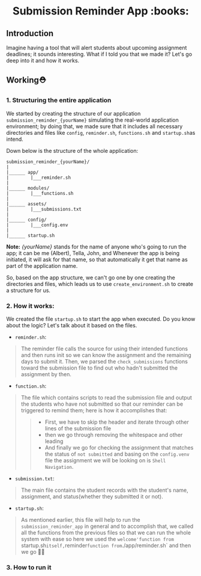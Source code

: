 <div align="center">
<h1>Submission Reminder App :books:</h1>
</div>

## Introduction
Imagine having a tool that will alert students about upcoming assignment deadlines; it sounds interesting. What if I told you that we made it? Let's go deep into it and how it works.

## Working⛑️

### 1. Structuring the entire application
We started by creating the structure of our application `submission_reminder_{yourName}` simulating the real-world application environment; by doing that, we made sure that it includes all necessary directories and files like `config`, `reminder.sh`, `functions.sh` and `startup.sh`as intend.

Down below is the structure of the whole application:

```
submission_reminder_{yourName}/
|
|______ app/
|        |___reminder.sh
|
|______ modules/
|        |___functions.sh
|
|______ assets/
|        |___submissions.txt
|
|______ config/
|        |___config.env
|
|______ startup.sh

```
**Note:** *{yourName}* stands for the name of anyone who's going to run the app; it can be me (Albert), Tella, John, and Whenever the app is being initiated, it will ask for that name, so that automatically it get that name as part of the application name.

So, based on the app structure, we can't go one by one creating the directories and files, which leads us to use `create_environment.sh` to create a structure for us.

### 2. How it works:
We created the file `startup.sh` to start the app when executed. Do you know about the logic? Let's talk about it based on the files.
- `reminder.sh`:
> The reminder file calls the source for using their intended functions and then runs init so we can know the assignment and the remaining days to submit it. Then, we parsed the `check_submissions` functions toward the submission file to find out who hadn't submitted the assignment by then.

- `function.sh`:
> The file which contains scripts to read the submission file and output the students who have not submitted so that our reminder can be triggered to remind them; here is how it accomplishes that:
>> - First, we have to skip the header and iterate through other lines of the submission file
>> - then we go through removing the whitespace and other leading
>> - And finally we go for checking the assignment that matches the status of `not submitted` and basing on the `config.venv` file the assignment we will be looking on is `Shell Navigation`.

- `submission.txt`:
> The main file contains the student records with the student's name, assignment, and status(whether they submitted it or not).

- `startup.sh`:
> As mentioned earlier, this file will help to run the `submission_reminder_app` in general and to accomplish that, we called all the functions from the previous files so that we can run the whole system with ease so here we used the `welcome'function from `startup.sh` itself, `reminder` function from `./app/reminder.sh` and then we go 🧘‍♂️

### 3. How to run it 
